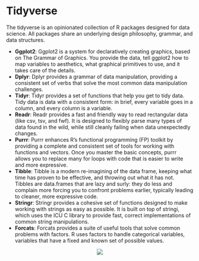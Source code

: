 # Tidyverse

The tidyverse is an opinionated collection of R packages designed for data science. All packages share an underlying design philosophy, grammar, and data structures.

* **Ggplot2**: Ggplot2 is a system for declaratively creating graphics, based on The Grammar of Graphics. You provide the data, tell ggplot2 how to map variables to aesthetics, what graphical primitives to use, and it takes care of the details.
* **Dplyr**: Dplyr provides a grammar of data manipulation, providing a consistent set of verbs that solve the most common data manipulation challenges.
* **Tidyr**: Tidyr provides a set of functions that help you get to tidy data. Tidy data is data with a consistent form: in brief, every variable goes in a column, and every column is a variable.
* **Readr**: Readr provides a fast and friendly way to read rectangular data (like csv, tsv, and fwf). It is designed to flexibly parse many types of data found in the wild, while still cleanly failing when data unexpectedly changes.
* **Purrr**: Purrr enhances R’s functional programming (FP) toolkit by providing a complete and consistent set of tools for working with functions and vectors. Once you master the basic concepts, purrr allows you to replace many for loops with code that is easier to write and more expressive. 
* **Tibble**: Tibble is a modern re-imagining of the data frame, keeping what time has proven to be effective, and throwing out what it has not. Tibbles are data.frames that are lazy and surly: they do less and complain more forcing you to confront problems earlier, typically leading to cleaner, more expressive code.
* **Stringr**: Stringr provides a cohesive set of functions designed to make working with strings as easy as possible. It is built on top of stringi, which uses the ICU C library to provide fast, correct implementations of common string manipulations.
* **Forcats**: Forcats provides a suite of useful tools that solve common problems with factors. R uses factors to handle categorical variables, variables that have a fixed and known set of possible values.

<p align="center">
  <img src=https://miro.medium.com/max/917/0*OY7eFSIP42EiNXED />
</p>


